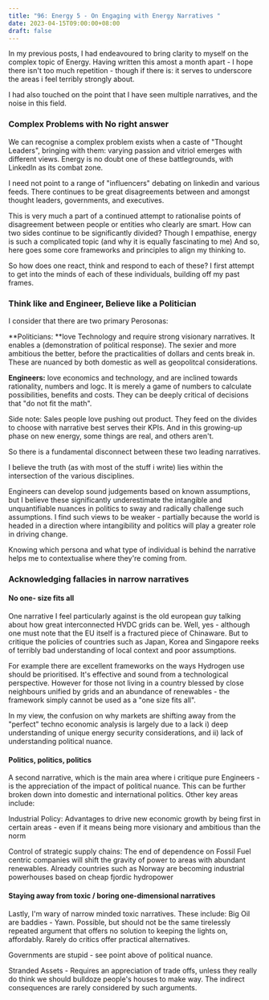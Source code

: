 ```yaml
---
title: "96: Energy 5 - On Engaging with Energy Narratives "
date: 2023-04-15T09:00:00+08:00
draft: false
---
```

In my previous posts, I had endeavoured to bring clarity to myself on the complex topic of Energy. Having written this amost a month apart - I hope there isn't too much repetition - though if there is: it serves to underscore the areas i feel terribly strongly about.

I had also touched on the point that I have seen multiple narratives, and the noise in this field. 

###  Complex Problems with No right answer
We can recognise a complex problem exists when a caste of "Thought Leaders", bringing with them: varying passion and vitriol emerges with different views. Energy is no doubt one of these battlegrounds, with LinkedIn as its combat zone. 

I need not point to a range of "influencers" debating on linkedin and various feeds. There continues to be great disagreements between and amongst thought leaders, governments, and executives.  

This is very much a part of a continued attempt to rationalise points of disagreement between people or entities who clearly are smart. How can two sides continue to be significantly divided? Though I empathise, energy is such a complicated topic (and why it is equally fascinating to me) And so, here goes some core frameworks and principles to align my thinking to.

So how does one react, think and respond to each of these? I first attempt to get into the minds of each of these individuals, building off my past frames.

### Think like and Engineer, Believe like a Politician
I consider that there are two primary Perosonas:

**Politicians: **love Technology and require strong visionary narratives. It enables a (demonstration of political response). The sexier and more ambitious the better, before the practicalities of dollars and cents break in. These are nuanced by both domestic as well as geopolitcal considerations. 

**Engineers:** love economics and technology, and are inclined towards rationality, numbers and logc. It is merely a game of numbers to calculate possibilities, benefits and costs. They can be deeply critical of decisions that "do not fit the math".

Side note: Sales people love pushing out product. They feed on the divides to choose with narrative best serves their KPIs. And in this growing-up phase on new energy, some things are real, and others aren't.
 
So there is a fundamental disconnect between these two leading narratives. 

I believe the truth (as with most of the stuff i write) lies within the intersection of the various disciplines.

Engineers can develop sound judgements based on known assumptions, but I believe these significantly underestimate the intangible and unquantifiable nuances in politics to sway and radically challenge such assumptions. I find such views to be weaker - partially because the world is headed in a direction where intangibility and politics will play a greater role in driving change.

Knowing which persona and what type of individual is behind the narrative helps me to contextualise where they're coming from.

### Acknowledging fallacies in narrow narratives

#### No one- size fits all
One narrative I feel particularly against is the old european guy talking about how great interconnected HVDC grids can be. Well, yes - although one must note that the EU itself is a fractured piece of Chinaware. But to critique the policies of countries such as Japan, Korea and Singapore reeks of terribly bad understanding of local context and poor assumptions. 

For example there are excellent frameworks on the ways Hydrogen use should be prioritised. It's effective and sound from a technological perspective. However for those not living in a country blessed by close neighbours unified by grids and an abundance of renewables - the framework simply cannot be used as a "one size fits all".

In my view, the confusion on why markets are shifting away from the "perfect" techno economic analysis is largely due to a lack  i) deep understanding of unique energy security considerations, and ii) lack of understanding political nuance.

#### Politics, politics, politics

A second narrative, which is the main area where i critique pure Engineers - is the appreciation of the impact of political nuance. This can be further broken down into domestic and international politics. Other key areas include:

Industrial Policy: Advantages to drive new economic growth by being first in certain areas - even if it means being more visionary and ambitious than the norm 

Control of strategic supply chains: The end of dependence on Fossil Fuel centric companies will shift the gravity of power to areas with abundant renewables. Already countries such as Norway are becoming industrial powerhouses based on cheap fjordic hydropower

#### Staying away from toxic / boring one-dimensional narratives

Lastly, I'm wary of narrow minded toxic narratives. These include:
Big Oil are baddies - Yawn. Possible, but should not be the same tirelessly repeated argument that offers no solution to keeping the lights on, affordably. Rarely do critics offer practical alternatives.
 
Governments are stupid - see point above of political nuance.

Stranded Assets - Requires an appreciation of trade offs, unless they really do think we should bulldoze people's houses to make way. The indirect consequences are rarely considered by such arguments. 


